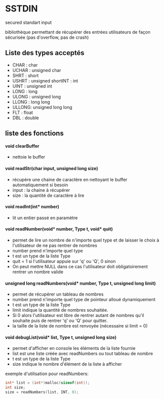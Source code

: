 SSTDIN
======

secured standart input


bibliothèque permettant de récupérer des entrées utilisateurs de façon sécurisée (pas d'overflow, pas de crash)

## Liste des types acceptés

*  CHAR  : char
*  UCHAR : unsigned char
*  SHRT  : short
*  USHRT : unsigned shortINT   : int
*  UINT  : unsigned int
*  LONG  : long
*  ULONG : unsigned long
*  LLONG : long long
*  ULLONG: unsigned long long
*  FLT   : float
*  DBL   : double

## liste des fonctions

#### void clearBuffer
*  nettoie le buffer

#### void readStr(char input, unsigned long size)
*  récupère une chaine de caractère en nettoyant le buffer automatiquement si besoin
*  input : la chaine à récupérer
*  size : la quantité de caractère à lire

#### void readInt(int* number) 
*  lit un entier passé en paramètre

#### void readNumber(void* number, Type t, void* quit) 
*  permet de lire un nombre de n'importe quel type et de laisser le choix à l'utilisateur de ne pas rentrer de nombres
*  number prend n'importe quel type
*  t est un type de la liste Type
*  quit = 1 si l'utilisateur appuie sur 'q' ou 'Q', 0 sinon
*  On peut mettre NULL dans ce cas l'utilisateur doit obligatoirement rentrer un nombre valide

#### unsigned long readNumbers(void* number, Type t, unsigned long limit)
*  permet de récupérer un tableau de nombres 
*  number prend n'importe quel type de pointeur alloué dynamiquement
*  t est un type de la liste Type
*  limit indique la quantité de nombres souhaitée. 
*  Si 0 alors l'utilisateur est libre de rentrer autant de nombres qu'il souhaite puis de rentrer 'q' ou 'Q' pour quitter.
*  la taille de la liste de nombre est renvoyée (nécessaire si limit = 0)

#### void debugList(void* list, Type t, unsigned long size)
*  permet d'afficher en console les éléments de la liste fournie
*  list est une liste créée avec readNumbers ou tout tableau  de nombre
*  t est un type de la liste Type
*  size indique le nombre d'élément de la liste à afficher

exemple d'utilisation pour readNumbers:
```C
int* list = (int*)malloc(sizeof(int));
int size;
size = readNumbers(list, INT, 0);
```

